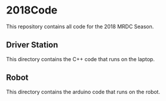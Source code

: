 # 2018Code
This repository contains all code for the 2018 MRDC Season.

## Driver Station
This directory contains the C++ code that runs on the laptop.

## Robot
This directory contains the arduino code that runs on the robot.
